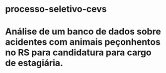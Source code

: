 # processo-seletivo-cevs
# Análise de um banco de dados sobre acidentes com animais peçonhentos no RS para candidatura para cargo de estagiária.
